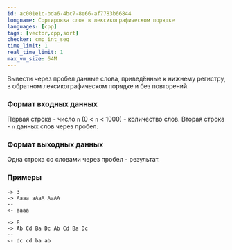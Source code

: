 ```yaml
---
id: ac001e1c-bda6-4bc7-8e66-af7783b66844
longname: Сортировка слов в лексикографическом порядке
languages: [cpp]
tags: [vector,cpp,sort]
checker: cmp_int_seq
time_limit: 1
real_time_limit: 1
max_vm_size: 64M
---
```


Вывести через пробел данные слова, приведённые к нижнему регистру,
в обратном лексикографическом порядке и без повторений.

### Формат входных данных

Первая строка - число `n` (0 < `n` < 1000) - количество слов.
Вторая строка - `n` данных слов через пробел.

### Формат выходных данных

Одна строка со словами через пробел - результат.

### Примеры

```
-> 3
-> Aaaa aAaA AaAA
--
<- aaaa
```

```
-> 8
-> Ab Cd Ba Dc Ab Cd Ba Dc
--
<- dc cd ba ab
```
